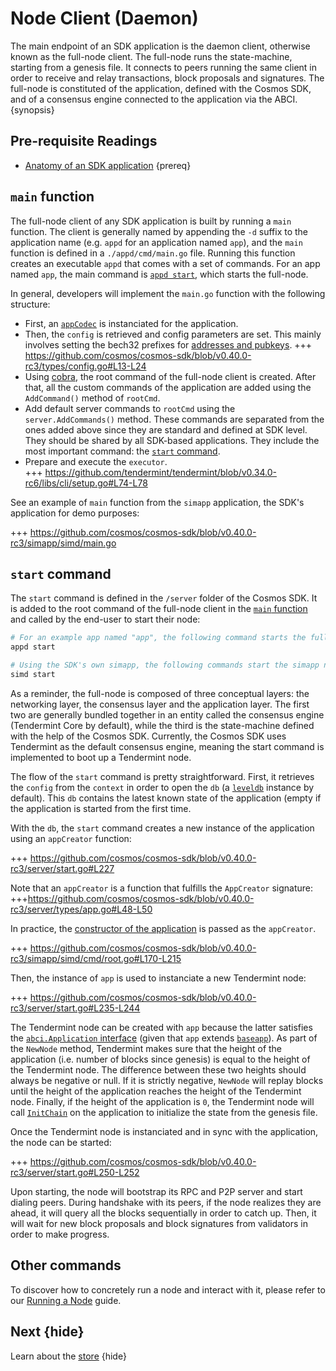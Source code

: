 <!--
order: 4
-->

# Node Client (Daemon)

The main endpoint of an SDK application is the daemon client, otherwise known as the full-node client. The full-node runs the state-machine, starting from a genesis file. It connects to peers running the same client in order to receive and relay transactions, block proposals and signatures. The full-node is constituted of the application, defined with the Cosmos SDK, and of a consensus engine connected to the application via the ABCI. {synopsis}

## Pre-requisite Readings

- [Anatomy of an SDK application](../basics/app-anatomy.md) {prereq}

## `main` function

The full-node client of any SDK application is built by running a `main` function. The client is generally named by appending the `-d` suffix to the application name (e.g. `appd` for an application named `app`), and the `main` function is defined in a `./appd/cmd/main.go` file. Running this function creates an executable `appd` that comes with a set of commands. For an app named `app`, the main command is [`appd start`](#start-command), which starts the full-node.

In general, developers will implement the `main.go` function with the following structure:

- First, an [`appCodec`](./encoding.md) is instanciated for the application.
- Then, the `config` is retrieved and config parameters are set. This mainly involves setting the bech32 prefixes for [addresses and pubkeys](../basics/accounts.md#addresses-and-pubkeys).
  +++ https://github.com/cosmos/cosmos-sdk/blob/v0.40.0-rc3/types/config.go#L13-L24
- Using [cobra](https://github.com/spf13/cobra), the root command of the full-node client is created. After that, all the custom commands of the application are added using the `AddCommand()` method of `rootCmd`.
- Add default server commands to `rootCmd` using the `server.AddCommands()` method. These commands are separated from the ones added above since they are standard and defined at SDK level. They should be shared by all SDK-based applications. They include the most important command: the [`start` command](#start-command).
- Prepare and execute the `executor`.  
   +++ https://github.com/tendermint/tendermint/blob/v0.34.0-rc6/libs/cli/setup.go#L74-L78

See an example of `main` function from the `simapp` application, the SDK's application for demo purposes:

+++ https://github.com/cosmos/cosmos-sdk/blob/v0.40.0-rc3/simapp/simd/main.go

## `start` command

The `start` command is defined in the `/server` folder of the Cosmos SDK. It is added to the root command of the full-node client in the [`main` function](#main-function) and called by the end-user to start their node:

```bash
# For an example app named "app", the following command starts the full-node.
appd start

# Using the SDK's own simapp, the following commands start the simapp node.
simd start
```

As a reminder, the full-node is composed of three conceptual layers: the networking layer, the consensus layer and the application layer. The first two are generally bundled together in an entity called the consensus engine (Tendermint Core by default), while the third is the state-machine defined with the help of the Cosmos SDK. Currently, the Cosmos SDK uses Tendermint as the default consensus engine, meaning the start command is implemented to boot up a Tendermint node.

The flow of the `start` command is pretty straightforward. First, it retrieves the `config` from the `context` in order to open the `db` (a [`leveldb`](https://github.com/syndtr/goleveldb) instance by default). This `db` contains the latest known state of the application (empty if the application is started from the first time.

With the `db`, the `start` command creates a new instance of the application using an `appCreator` function:

+++ https://github.com/cosmos/cosmos-sdk/blob/v0.40.0-rc3/server/start.go#L227

Note that an `appCreator` is a function that fulfills the `AppCreator` signature:
+++https://github.com/cosmos/cosmos-sdk/blob/v0.40.0-rc3/server/types/app.go#L48-L50

In practice, the [constructor of the application](../basics/app-anatomy.md#constructor-function) is passed as the `appCreator`.

+++ https://github.com/cosmos/cosmos-sdk/blob/v0.40.0-rc3/simapp/simd/cmd/root.go#L170-L215

Then, the instance of `app` is used to instanciate a new Tendermint node:

+++ https://github.com/cosmos/cosmos-sdk/blob/v0.40.0-rc3/server/start.go#L235-L244

The Tendermint node can be created with `app` because the latter satisfies the [`abci.Application` interface](https://github.com/tendermint/tendermint/blob/v0.34.0-rc6/abci/types/application.go#L7-L32) (given that `app` extends [`baseapp`](./baseapp.md)). As part of the `NewNode` method, Tendermint makes sure that the height of the application (i.e. number of blocks since genesis) is equal to the height of the Tendermint node. The difference between these two heights should always be negative or null. If it is strictly negative, `NewNode` will replay blocks until the height of the application reaches the height of the Tendermint node. Finally, if the height of the application is `0`, the Tendermint node will call [`InitChain`](./baseapp.md#initchain) on the application to initialize the state from the genesis file.

Once the Tendermint node is instanciated and in sync with the application, the node can be started:

+++ https://github.com/cosmos/cosmos-sdk/blob/v0.40.0-rc3/server/start.go#L250-L252

Upon starting, the node will bootstrap its RPC and P2P server and start dialing peers. During handshake with its peers, if the node realizes they are ahead, it will query all the blocks sequentially in order to catch up. Then, it will wait for new block proposals and block signatures from validators in order to make progress.

## Other commands

To discover how to concretely run a node and interact with it, please refer to our [Running a Node](../run-node/README.md) guide.

## Next {hide}

Learn about the [store](./store.md) {hide}
